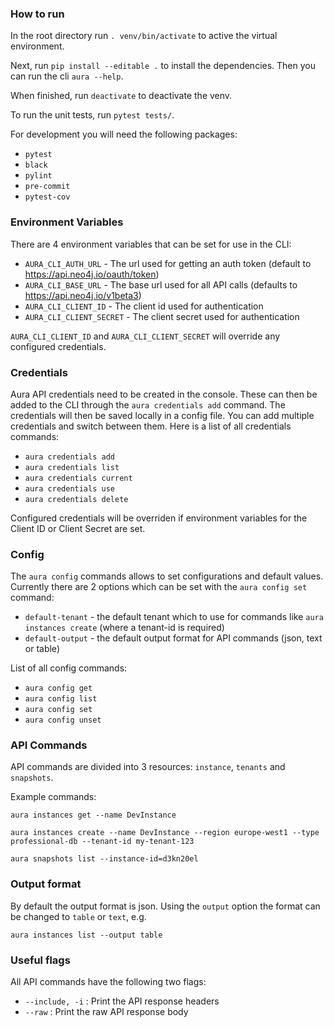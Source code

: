 ### How to run

In the root directory run `. venv/bin/activate` to active the virtual environment.

Next, run `pip install --editable .` to install the dependencies. Then you can run the cli `aura --help`.

When finished, run `deactivate` to deactivate the venv.

To run the unit tests, run `pytest tests/`.

For development you will need the following packages:
- `pytest`
- `black`
- `pylint`
- `pre-commit`
- `pytest-cov`

### Environment Variables

There are 4 environment variables that can be set for use in the CLI:

- `AURA_CLI_AUTH_URL` - The url used for getting an auth token (default to https://api.neo4j.io/oauth/token)
- `AURA_CLI_BASE_URL` - The base url used for all API calls (defaults to https://api.neo4j.io/v1beta3)
- `AURA_CLI_CLIENT_ID` - The client id used for authentication
- `AURA_CLI_CLIENT_SECRET` - The client secret used for authentication

`AURA_CLI_CLIENT_ID` and `AURA_CLI_CLIENT_SECRET` will override any configured credentials.

### Credentials

Aura API credentials need to be created in the console. These can then be added to the CLI through the `aura credentials add` command. The credentials will then be saved locally in a config file. You can add multiple credentials and switch between them. Here is a list of all credentials commands:

- `aura credentials add`
- `aura credentials list`
- `aura credentials current`
- `aura credentials use`
- `aura credentials delete`

Configured credentials will be overriden if environment variables for the Client ID or Client Secret are set.

### Config

The `aura config` commands allows to set configurations and default values. Currently there are 2 options which can be set with the `aura config set` command:

- `default-tenant` - the default tenant which to use for commands like `aura instances create` (where a tenant-id is required)
- `default-output` - the default output format for API commands (json, text or table)

List of all config commands:

- `aura config get`
- `aura config list`
- `aura config set`
- `aura config unset`

### API Commands

API commands are divided into 3 resources: `instance`, `tenants` and `snapshots`.

Example commands:

`aura instances get --name DevInstance`

`aura instances create --name DevInstance --region europe-west1 --type professional-db --tenant-id my-tenant-123`

`aura snapshots list --instance-id=d3kn20el`

### Output format

By default the output format is json. Using the `output` option the format can be changed to `table` or `text`, e.g.

`aura instances list --output table`

### Useful flags

All API commands have the following two flags:

- `--include, -i` : Print the API response headers
- `--raw` : Print the raw API response body
